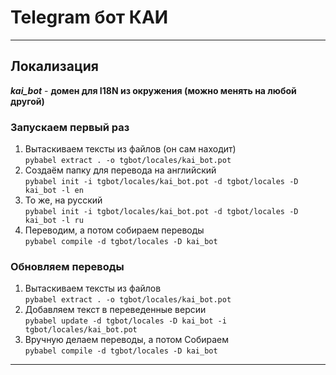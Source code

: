 # Telegram бот КАИ

---

## Локализация
***kai_bot*** - **домен для I18N из окружения (можно менять на любой другой)**
### Запускаем первый раз
1. Вытаскиваем тексты из файлов (он сам находит)\
`pybabel extract . -o tgbot/locales/kai_bot.pot`
2. Создаём папку для перевода на английский\
`pybabel init -i tgbot/locales/kai_bot.pot -d tgbot/locales -D kai_bot -l en`
3. То же, на русский\
`pybabel init -i tgbot/locales/kai_bot.pot -d tgbot/locales -D kai_bot -l ru`
4. Переводим, а потом собираем переводы\
`pybabel compile -d tgbot/locales -D kai_bot`

### Обновляем переводы
1. Вытаскиваем тексты из файлов\
`pybabel extract . -o tgbot/locales/kai_bot.pot`
2. Добавляем текст в переведенные версии\
`pybabel update -d tgbot/locales -D kai_bot -i tgbot/locales/kai_bot.pot`
3. Вручную делаем переводы, а потом Собираем\
`pybabel compile -d tgbot/locales -D kai_bot`

---